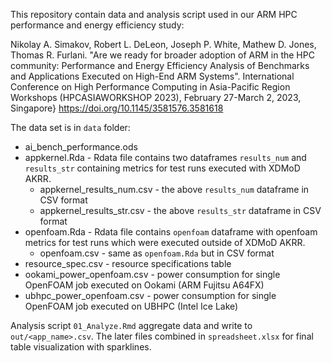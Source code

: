 This repository contain data and analysis script used in our ARM HPC performance and energy efficiency study:

Nikolay A. Simakov, Robert L. DeLeon, Joseph P. White, Mathew D. Jones, Thomas R. Furlani.
"Are we ready for broader adoption of ARM in the HPC community: Performance and Energy Efficiency Analysis of Benchmarks and Applications Executed on High-End ARM Systems".
International Conference on High Performance Computing in Asia-Pacific Region Workshops (HPCASIAWORKSHOP 2023), February 27-March 2, 2023, Singapore}
<https://doi.org/10.1145/3581576.3581618>

The data set is in `data` folder:

* ai_bench_performance.ods
* appkernel.Rda - Rdata file contains two dataframes `results_num` and `results_str` containing metrics for test runs executed with XDMoD AKRR.
  * appkernel_results_num.csv - the above `results_num` dataframe in CSV format
  * appkernel_results_str.csv - the above `results_str` dataframe in CSV format
* openfoam.Rda - Rdata file contains `openfoam` dataframe with openfoam metrics for test runs which were executed outside of XDMoD AKRR.
  * openfoam.csv - same as `openfoam.Rda` but in CSV format
* resource_spec.csv - resource specifications table
* ookami_power_openfoam.csv - power consumption for single OpenFOAM job executed on Ookami (ARM Fujitsu A64FX)
* ubhpc_power_openfoam.csv - power consumption for single OpenFOAM job executed on UBHPC (Intel Ice Lake)

Analysis script `01_Analyze.Rmd` aggregate data and write to `out/<app_name>.csv`.
The later files combined in `spreadsheet.xlsx` for final table visualization with sparklines.
